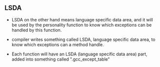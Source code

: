 LSDA
----

- LSDA on the other hand means language specific data area,
  and it will be used by the personality function to know which exceptions can be handled by this function.

- compiler writes something called LSDA, language specific data area,
  to know which exceptions can a method handle.

- Each function will have an LSDA (language specific data area) part,
  added into something called ".gcc_except_table"
